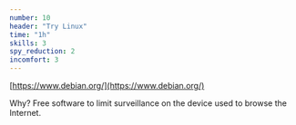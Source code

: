 ```yaml
---
number: 10
header: "Try Linux"
time: "1h"
skills: 3
spy_reduction: 2
incomfort: 3
---
```

[https://www.debian.org/](https://www.debian.org/)

Why? Free software to limit surveillance on the device used to browse the Internet.
               
